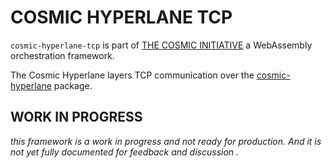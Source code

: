 # COSMIC HYPERLANE TCP
`cosmic-hyperlane-tcp` is part of [THE COSMIC INITIATIVE](http://thecosmicinitiative.io) a WebAssembly orchestration framework.

The Cosmic Hyperlane layers TCP communication over the [cosmic-hyperlane](../cosmic-hyperlane-tcp/README.md) package.

## WORK IN PROGRESS
*this framework is a work in progress and not ready for production. And it is not yet fully documented for feedback and discussion .*


